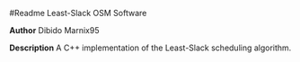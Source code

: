#Readme Least-Slack OSM Software

**Author**
Dibido
Marnix95

**Description**
A C++ implementation of the Least-Slack scheduling algorithm.
